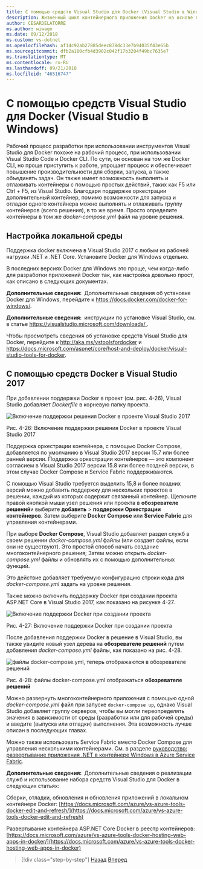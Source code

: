 ```yaml
---
title: С помощью средств Visual Studio для Docker (Visual Studio в Windows)
description: Жизненный цикл контейнерного приложения Docker на основе платформы и средств Майкрософт
author: CESARDELATORRE
ms.author: wiwagn
ms.date: 09/12/2018
ms.custom: vs-dotnet
ms.openlocfilehash: af14c92ab27885deec878dc33e7b94035f43e65b
ms.sourcegitcommit: dfb2a100cfb4d3902c042f17b3204f49bc7635e7
ms.translationtype: MT
ms.contentlocale: ru-RU
ms.lasthandoff: 09/21/2018
ms.locfileid: "46516747"
---
```

# <a name="using-visual-studio-tools-for-docker-visual-studio-on-windows"></a>С помощью средств Visual Studio для Docker (Visual Studio в Windows)

Рабочий процесс разработки при использовании инструментов Visual Studio для Docker похоже на рабочий процесс, при использовании Visual Studio Code и Docker CLI. По сути, он основан на том же Docker CLI, но проще приступить к работе, упрощает процесс и обеспечивает повышение производительности для сборки, запуска, а также объединять задач. Он также имеет возможность выполнять и отлаживать контейнеры с помощью простых действий, таких как F5 или Ctrl + F5, из Visual Studio. Благодаря поддержке оркестрации дополнительный контейнер, помимо возможности для запуска и отладки одного контейнера можно выполнять и отлаживать группу контейнеров (всего решения), в то же время. Просто определите контейнеры в том же *docker-compose.yml* файл на уровне решения.

## <a name="configuring-your-local-environment"></a>Настройка локальной среды

Поддержка docker включена в Visual Studio 2017 с любым из рабочей нагрузки .NET и .NET Core. Установите Docker для Windows отдельно.

В последних версиях Docker для Windows это проще, чем когда-либо для разработки приложений Docker так, как настройка довольно прост, как описано в следующих документах.

**Дополнительные сведения:** Дополнительные сведения об установке Docker для Windows, перейдите к <https://docs.docker.com/docker-for-windows/>.

**Дополнительные сведения:** инструкции по установке Visual Studio, см. в статье [ https://visualstudio.microsoft.com/downloads/ ](https://visualstudio.microsoft.com/downloads/).

Чтобы просмотреть сведения об установке средств Visual Studio для Docker, перейдите к <http://aka.ms/vstoolsfordocker> и <https://docs.microsoft.com/aspnet/core/host-and-deploy/docker/visual-studio-tools-for-docker>.

## <a name="using-docker-tools-in-visual-studio-2017"></a>С помощью средств Docker в Visual Studio 2017

При добавлении поддержки Docker в проект (см. рис. 4-26), Visual Studio добавляет *Dockerfile* в корневую папку проекта.

![Включение поддержки решения Docker в проекте Visual Studio 2017](./media/image32.png)

Рис. 4-26: Включение поддержки решения Docker в проекте Visual Studio 2017

 Поддержка оркестрации контейнера, с помощью Docker Compose, добавляется по умолчанию в Visual Studio 2017 версии 15.7 или более ранней версии. Поддержка оркестрации контейнеров — это компонент согласием в Visual Studio 2017 версии 15.8 или более поздней версии, в этом случае Docker Compose и Service Fabric поддерживаются.

С помощью Visual Studio требуется выделить 15,8 и более поздних версий можно добавить поддержку для нескольких проектов в решении, каждый из которых содержит связанный контейнер. Щелкните правой кнопкой мыши узел решения или проекта в **обозревателе решений**и выберите **добавить** > **поддержки Оркестрации контейнеров**.  Затем выберите **Docker Compose** или **Service Fabric** для управления контейнерами.

При выборе **Docker Compose**, Visual Studio добавляет раздел служб в своем решении *docker-compose.yml* файлы (или создает файлы, если они не существуют). Это простой способ начать создание многоконтейнерного решения; Затем можно открыть *docker-compose.yml* файлы и обновлять их с помощью дополнительных функций.

Это действие добавляет требуемую конфигурацию строки кода для *docker-compose.yml* задать на уровне решения.

Также можно включить поддержку Docker при создании проекта ASP.NET Core в Visual Studio 2017, как показано на рисунке 4-27.

![Включение поддержки Docker при создании проекта](./media/image33.png)

Рис. 4-27: Включение поддержки Docker при создании проекта

После добавления поддержки Docker в решение в Visual Studio, вы также увидите новый узел дерева на **обозревателе решений** путем добавления *docker-compose.yml* файлы, как показано на рис. 4-28.

![файлы docker-compose.yml, теперь отображаются в обозревателе решений](./media/image34.PNG)

Рис. 4-28: файлы docker-compose.yml отображаться **обозревателе решений**

Можно развернуть многоконтейнерного приложения с помощью одной *docker-compose.yml* файл при запуске `docker-compose up`, однако Visual Studio добавляет группу серверов, чтобы вы могли переопределять значения в зависимости от среды (разработки или для рабочей среды) и введите (выпуска или отладки) выполнения. Эта возможность лучше описан в последующих главах.

Можно также использовать Service Fabric вместо Docker Compose для управления несколькими контейнерами. См. в разделе [руководство: развертывание приложения .NET в контейнере Windows в Azure Service Fabric](https://docs.microsoft.com/azure/service-fabric/service-fabric-host-app-in-a-container).

**Дополнительные сведения:** Дополнительные сведения о реализации служб и использование набора средств Visual Studio для Docker в следующих статьях:

Сборки, отладки, обновления и обновления приложений в локальном контейнере Docker: [https://docs.microsoft.com/azure/vs-azure-tools-docker-edit-and-refresh/](https://docs.microsoft.com/azure/vs-azure-tools-docker-edit-and-refresh)

Развертывание контейнера ASP.NET Core Docker в реестр контейнеров: [https://docs.microsoft.com/azure/vs-azure-tools-docker-hosting-web-apps-in-docker/](https://docs.microsoft.com/azure/vs-azure-tools-docker-hosting-web-apps-in-docker)

>[!div class="step-by-step"]
[Назад](docker-apps-inner-loop-workflow.md)
[Вперед](set-up-windows-containers-with-powershell.md)
